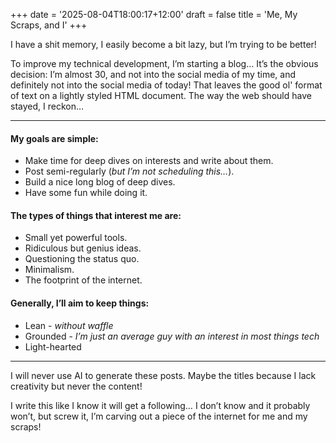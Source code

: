 +++
date = '2025-08-04T18:00:17+12:00'
draft = false
title = 'Me, My Scraps, and I'
+++

I have a shit memory, I easily become a bit lazy, but I’m trying to be better!

To improve my technical development, I’m starting a blog… It’s the obvious decision: I’m almost 30, and not into the social media of my time, and definitely not into the social media of today! That leaves the good ol' format of text on a lightly styled HTML document. The way the web should have stayed, I reckon…

---

#### My goals are simple:
- Make time for deep dives on interests and write about them.
- Post semi-regularly (*but I’m not scheduling this…*).
- Build a nice long blog of deep dives.
- Have some fun while doing it.

#### The types of things that interest me are:
- Small yet powerful tools.
- Ridiculous but genius ideas.
- Questioning the status quo.
- Minimalism.
- The footprint of the internet. 

#### Generally, I’ll aim to keep things:
- Lean - *without waffle*
- Grounded - *I’m just an average guy with an interest in most things tech*
- Light-hearted

---

I will never use AI to generate these posts. Maybe the titles because I lack creativity but never the content!

I write this like I know it will get a following… I don’t know and it probably won’t, but screw it, I’m carving out a piece of the internet for me and my scraps!

